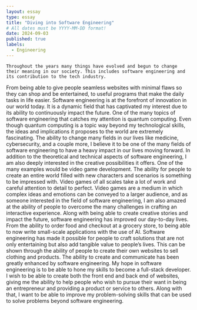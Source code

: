 ```yaml
---
layout: essay
type: essay
title: "Diving into Software Engineering"
# All dates must be YYYY-MM-DD format!
date: 2024-09-03
published: true
labels:
  - Engineering
---
```


	Throughout the years many things have evolved and begun to change their meaning in our society. This includes software engineering and its contribution to the tech industry.
 From being able to give people seamless websites with minimal flaws so they can shop and be entertained, to useful programs that make the daily tasks in life easier. Software engineering 
 is at the forefront of innovation in our world today. It is a dynamic field that has captivated my interest due to its ability to continuously impact the future. One of the many topics 
 of software engineering that catches my attention is quantum computing. Even though quantum computing is a topic way beyond my technological skills, the ideas and implications it proposes 
 to the world are extremely fascinating. The ability to change many fields in our lives like medicine, cybersecurity, and a couple more, I believe it to be one of the many fields of software 
 engineering to have a heavy impact in our lives moving forward.
	In addition to the theoretical and technical aspects of software engineering, I am also deeply interested in the creative possibilities it offers. One of the many examples would be 
 video game development. The ability for people to create an entire world filled with new characters and scenarios is something to be impressed with. Video games of all scales take a lot of
 work and careful attention to detail to perfect. Video games are a medium in which complex ideas and emotions can be conveyed to a larger audience, and as someone interested in the field 
 of software engineering, I am also amazed at the ability of people to overcome the many challenges in crafting an interactive experience. 
	Along with being able to create creative stories and impact the future, software engineering has improved our day-to-day lives. From the ability to order food and checkout at a grocery 
 store, to being able to now write small-scale applications with the use of AI. Software engineering has made it possible for people to craft solutions that are not only entertaining but also
 add tangible value to people’s lives. This can be shown through the ability of people to create their own websites to sell clothing and products. The ability to create and communicate has been 
 greatly enhanced by software engineering.
	My hope in software engineering is to be able to hone my skills to become a full-stack developer. I wish to be able to create both the front end and back end of websites, giving me 
 the ability to help people who wish to pursue their want in being an entrepreneur and providing a product or service to others. Along with that, I want to be able to improve my problem-solving 
 skills that can be used to solve problems beyond software engineering.

